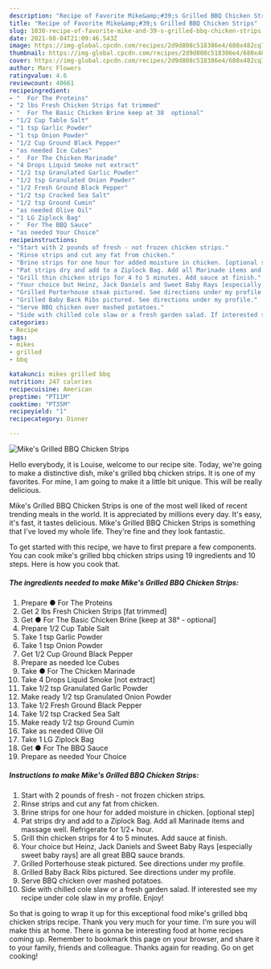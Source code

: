 ```yaml
---
description: "Recipe of Favorite Mike&amp;#39;s Grilled BBQ Chicken Strips"
title: "Recipe of Favorite Mike&amp;#39;s Grilled BBQ Chicken Strips"
slug: 1030-recipe-of-favorite-mike-and-39-s-grilled-bbq-chicken-strips
date: 2021-08-04T21:09:46.543Z
image: https://img-global.cpcdn.com/recipes/2d9d808c518386e4/680x482cq70/mikes-grilled-bbq-chicken-strips-recipe-main-photo.jpg
thumbnail: https://img-global.cpcdn.com/recipes/2d9d808c518386e4/680x482cq70/mikes-grilled-bbq-chicken-strips-recipe-main-photo.jpg
cover: https://img-global.cpcdn.com/recipes/2d9d808c518386e4/680x482cq70/mikes-grilled-bbq-chicken-strips-recipe-main-photo.jpg
author: Marc Flowers
ratingvalue: 4.6
reviewcount: 40661
recipeingredient:
- "  For The Proteins"
- "2 lbs Fresh Chicken Strips fat trimmed"
- "  For The Basic Chicken Brine keep at 38  optional"
- "1/2 Cup Table Salt"
- "1 tsp Garlic Powder"
- "1 tsp Onion Powder"
- "1/2 Cup Ground Black Pepper"
- "as needed Ice Cubes"
- "  For The Chicken Marinade"
- "4 Drops Liquid Smoke not extract"
- "1/2 tsp Granulated Garlic Powder"
- "1/2 tsp Granulated Onion Powder"
- "1/2 Fresh Ground Black Pepper"
- "1/2 tsp Cracked Sea Salt"
- "1/2 tsp Ground Cumin"
- "as needed Olive Oil"
- "1 LG Ziplock Bag"
- "  For The BBQ Sauce"
- "as needed Your Choice"
recipeinstructions:
- "Start with 2 pounds of fresh - not frozen chicken strips."
- "Rinse strips and cut any fat from chicken."
- "Brine strips for one hour for added moisture in chicken. [optional step]"
- "Pat strips dry and add to a Ziplock Bag. Add all Marinade items and massage well. Refrigerate for 1/2+ hour."
- "Grill thin chicken strips for 4 to 5 minutes. Add sauce at finish."
- "Your choice but Heinz, Jack Daniels and Sweet Baby Rays [especially sweet baby rays] are all great BBQ sauce brands."
- "Grilled Porterhouse steak pictured. See directions under my profile."
- "Grilled Baby Back Ribs pictured. See directions under my profile."
- "Serve BBQ chicken over mashed potatoes."
- "Side with chilled cole slaw or a fresh garden salad. If interested see my recipe under cole slaw in my profile. Enjoy!"
categories:
- Recipe
tags:
- mikes
- grilled
- bbq

katakunci: mikes grilled bbq 
nutrition: 247 calories
recipecuisine: American
preptime: "PT11M"
cooktime: "PT35M"
recipeyield: "1"
recipecategory: Dinner

---
```



![Mike&#39;s Grilled BBQ Chicken Strips](https://img-global.cpcdn.com/recipes/2d9d808c518386e4/680x482cq70/mikes-grilled-bbq-chicken-strips-recipe-main-photo.jpg)

Hello everybody, it is Louise, welcome to our recipe site. Today, we're going to make a distinctive dish, mike&#39;s grilled bbq chicken strips. It is one of my favorites. For mine, I am going to make it a little bit unique. This will be really delicious.



Mike&#39;s Grilled BBQ Chicken Strips is one of the most well liked of recent trending meals in the world. It is appreciated by millions every day. It's easy, it's fast, it tastes delicious. Mike&#39;s Grilled BBQ Chicken Strips is something that I've loved my whole life. They're fine and they look fantastic.


To get started with this recipe, we have to first prepare a few components. You can cook mike&#39;s grilled bbq chicken strips using 19 ingredients and 10 steps. Here is how you cook that.

<!--inarticleads1-->

##### The ingredients needed to make Mike&#39;s Grilled BBQ Chicken Strips:

1. Prepare  ● For The Proteins
1. Get 2 lbs Fresh Chicken Strips [fat trimmed]
1. Get  ● For The Basic Chicken Brine [keep at 38° - optional]
1. Prepare 1/2 Cup Table Salt
1. Take 1 tsp Garlic Powder
1. Take 1 tsp Onion Powder
1. Get 1/2 Cup Ground Black Pepper
1. Prepare as needed Ice Cubes
1. Take  ● For The Chicken Marinade
1. Take 4 Drops Liquid Smoke [not extract]
1. Take 1/2 tsp Granulated Garlic Powder
1. Make ready 1/2 tsp Granulated Onion Powder
1. Take 1/2 Fresh Ground Black Pepper
1. Take 1/2 tsp Cracked Sea Salt
1. Make ready 1/2 tsp Ground Cumin
1. Take as needed Olive Oil
1. Take 1 LG Ziplock Bag
1. Get  ● For The BBQ Sauce
1. Prepare as needed Your Choice




<!--inarticleads2-->

##### Instructions to make Mike&#39;s Grilled BBQ Chicken Strips:

1. Start with 2 pounds of fresh - not frozen chicken strips.
1. Rinse strips and cut any fat from chicken.
1. Brine strips for one hour for added moisture in chicken. [optional step]
1. Pat strips dry and add to a Ziplock Bag. Add all Marinade items and massage well. Refrigerate for 1/2+ hour.
1. Grill thin chicken strips for 4 to 5 minutes. Add sauce at finish.
1. Your choice but Heinz, Jack Daniels and Sweet Baby Rays [especially sweet baby rays] are all great BBQ sauce brands.
1. Grilled Porterhouse steak pictured. See directions under my profile.
1. Grilled Baby Back Ribs pictured. See directions under my profile.
1. Serve BBQ chicken over mashed potatoes.
1. Side with chilled cole slaw or a fresh garden salad. If interested see my recipe under cole slaw in my profile. Enjoy!




So that is going to wrap it up for this exceptional food mike&#39;s grilled bbq chicken strips recipe. Thank you very much for your time. I'm sure you will make this at home. There is gonna be interesting food at home recipes coming up. Remember to bookmark this page on your browser, and share it to your family, friends and colleague. Thanks again for reading. Go on get cooking!
